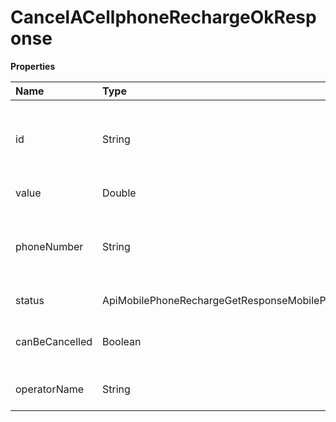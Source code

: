 # CancelACellphoneRechargeOkResponse

**Properties**

| Name           | Type                                                       | Required | Description                                          |
| :------------- | :--------------------------------------------------------- | :------- | :--------------------------------------------------- |
| id             | String                                                     | ❌       | Unique identifier for cell phone recharge on Asaas   |
| value          | Double                                                     | ❌       | Recharge value                                       |
| phoneNumber    | String                                                     | ❌       | Cell phone number that was requested to be recharged |
| status         | ApiMobilePhoneRechargeGetResponseMobilePhoneRechargeStatus | ❌       | Recharge status                                      |
| canBeCancelled | Boolean                                                    | ❌       | Whether the top-up can be canceled                   |
| operatorName   | String                                                     | ❌       | Name of cell phone operator                          |

<!-- This file was generated by liblab | https://liblab.com/ -->
